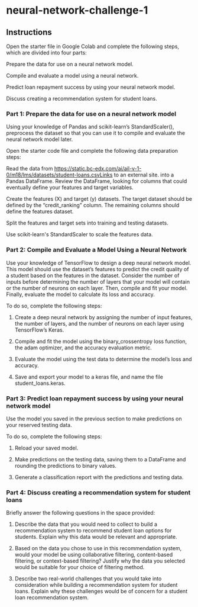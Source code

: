 # neural-network-challenge-1

## Instructions
Open the starter file in Google Colab and complete the following steps, which are divided into four parts:

Prepare the data for use on a neural network model.

Compile and evaluate a model using a neural network.

Predict loan repayment success by using your neural network model.

Discuss creating a recommendation system for student loans.

### Part 1: Prepare the data for use on a neural network model
Using your knowledge of Pandas and scikit-learn’s StandardScaler(), preprocess the dataset so that you can use it to compile and evaluate the neural network model later.

Open the starter code file and complete the following data preparation steps:

Read the data from https://static.bc-edx.com/ai/ail-v-1-0/m18/lms/datasets/student-loans.csvLinks to an external site. into a Pandas DataFrame. Review the DataFrame, looking for columns that could eventually define your features and target variables.

Create the features (X) and target (y) datasets. The target dataset should be defined by the “credit_ranking” column. The remaining columns should define the features dataset.

Split the features and target sets into training and testing datasets.

Use scikit-learn's StandardScaler to scale the features data.

### Part 2: Compile and Evaluate a Model Using a Neural Network
Use your knowledge of TensorFlow to design a deep neural network model. This model should use the dataset’s features to predict the credit quality of a student based on the features in the dataset. Consider the number of inputs before determining the number of layers that your model will contain or the number of neurons on each layer. Then, compile and fit your model. Finally, evaluate the model to calculate its loss and accuracy.

To do so, complete the following steps:

1. Create a deep neural network by assigning the number of input features, the number of layers, and the number of neurons on each layer using TensorFlow’s Keras.

2. Compile and fit the model using the binary_crossentropy loss function, the adam optimizer, and the accuracy evaluation metric.

3. Evaluate the model using the test data to determine the model’s loss and accuracy.

4. Save and export your model to a keras file, and name the file student_loans.keras.

### Part 3: Predict loan repayment success by using your neural network model
Use the model you saved in the previous section to make predictions on your reserved testing data.

To do so, complete the following steps:

1. Reload your saved model.

2. Make predictions on the testing data, saving them to a DataFrame and rounding the predictions to binary values.

3. Generate a classification report with the predictions and testing data.

### Part 4: Discuss creating a recommendation system for student loans
Briefly answer the following questions in the space provided:

1. Describe the data that you would need to collect to build a recommendation system to recommend student loan options for students. Explain why this data would be relevant and appropriate.

2. Based on the data you chose to use in this recommendation system, would your model be using collaborative filtering, content-based filtering, or context-based filtering? Justify why the data you selected would be suitable for your choice of filtering method.

3. Describe two real-world challenges that you would take into consideration while building a recommendation system for student loans. Explain why these challenges would be of concern for a student loan recommendation system.

